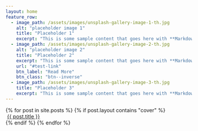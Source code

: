 ```yaml
---
layout: home
feature_row:
  - image_path: /assets/images/unsplash-gallery-image-1-th.jpg
    alt: "placeholder image 1"
    title: "Placeholder 1"
    excerpt: "This is some sample content that goes here with **Markdown** formatting."
  - image_path: /assets/images/unsplash-gallery-image-2-th.jpg
    alt: "placeholder image 2"
    title: "Placeholder 2"
    excerpt: "This is some sample content that goes here with **Markdown** formatting."
    url: "#test-link"
    btn_label: "Read More"
    btn_class: "btn--inverse"
  - image_path: /assets/images/unsplash-gallery-image-3-th.jpg
    title: "Placeholder 3"
    excerpt: "This is some sample content that goes here with **Markdown** formatting."
---
```


<div class="tiles">
  {% for post in site.posts %}
    {% if post.layout contains "cover" %}
    <div class="tile">
      <img src="{{ post.image }}" alt="" class="tile-img">
      <a href="{{ post.permalink }}" class="tile-overlay"> {{ post.title }} </a>
    </div>
    {% endif %}
  {% endfor %}
</div>